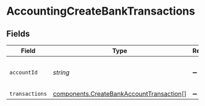 # AccountingCreateBankTransactions


## Fields

| Field                                                                                                | Type                                                                                                 | Required                                                                                             | Description                                                                                          | Example                                                                                              |
| ---------------------------------------------------------------------------------------------------- | ---------------------------------------------------------------------------------------------------- | ---------------------------------------------------------------------------------------------------- | ---------------------------------------------------------------------------------------------------- | ---------------------------------------------------------------------------------------------------- |
| `accountId`                                                                                          | *string*                                                                                             | :heavy_minus_sign:                                                                                   | Unique identifier for a bank account.                                                                | 13d946f0-c5d5-42bc-b092-97ece17923ab                                                                 |
| `transactions`                                                                                       | [components.CreateBankAccountTransaction](../../models/components/createbankaccounttransaction.md)[] | :heavy_minus_sign:                                                                                   | N/A                                                                                                  |                                                                                                      |